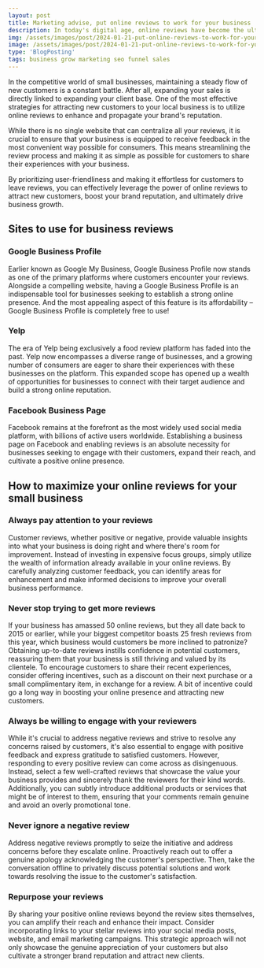```yaml
---
layout: post
title: Marketing advise, put online reviews to work for your business
description: In today's digital age, online reviews have become the ultimate word-of-mouth, influencing consumer decisions and shaping brand reputations. Whether you're a burgeoning business or a seasoned entrepreneur, harnessing the power of online reviews can elevate your marketing efforts and drive business growth. Here's how to make the most of online reviews and put them to work for your business
img: /assets/images/post/2024-01-21-put-online-reviews-to-work-for-your-business/put-online-reviews-to-work-for-your-business.png
image: /assets/images/post/2024-01-21-put-online-reviews-to-work-for-your-business/put-online-reviews-to-work-for-your-business.png
type: 'BlogPosting'
tags: business grow marketing seo funnel sales
---
```


In the competitive world of small businesses, maintaining a steady flow of new customers is a constant battle. After all, expanding your sales is directly linked to expanding your client base. One of the most effective strategies for attracting new customers to your local business is to utilize online reviews to enhance and propagate your brand's reputation.

While there is no single website that can centralize all your reviews, it is crucial to ensure that your business is equipped to receive feedback in the most convenient way possible for consumers. This means streamlining the review process and making it as simple as possible for customers to share their experiences with your business.

By prioritizing user-friendliness and making it effortless for customers to leave reviews, you can effectively leverage the power of online reviews to attract new customers, boost your brand reputation, and ultimately drive business growth.

## Sites to use for business reviews

### Google Business Profile

Earlier known as Google My Business, Google Business Profile now stands as one of the primary platforms where customers encounter your reviews. Alongside a compelling website, having a Google Business Profile is an indispensable tool for businesses seeking to establish a strong online presence. And the most appealing aspect of this feature is its affordability – Google Business Profile is completely free to use!

### Yelp

The era of Yelp being exclusively a food review platform has faded into the past. Yelp now encompasses a diverse range of businesses, and a growing number of consumers are eager to share their experiences with these businesses on the platform. This expanded scope has opened up a wealth of opportunities for businesses to connect with their target audience and build a strong online reputation.

### Facebook Business Page

Facebook remains at the forefront as the most widely used social media platform, with billions of active users worldwide. Establishing a business page on Facebook and enabling reviews is an absolute necessity for businesses seeking to engage with their customers, expand their reach, and cultivate a positive online presence.

## How to maximize your online reviews for your small business

### Always pay attention to your reviews

Customer reviews, whether positive or negative, provide valuable insights into what your business is doing right and where there's room for improvement. Instead of investing in expensive focus groups, simply utilize the wealth of information already available in your online reviews. By carefully analyzing customer feedback, you can identify areas for enhancement and make informed decisions to improve your overall business performance.

### Never stop trying to get more reviews

If your business has amassed 50 online reviews, but they all date back to 2015 or earlier, while your biggest competitor boasts 25 fresh reviews from this year, which business would customers be more inclined to patronize? Obtaining up-to-date reviews instills confidence in potential customers, reassuring them that your business is still thriving and valued by its clientele. To encourage customers to share their recent experiences, consider offering incentives, such as a discount on their next purchase or a small complimentary item, in exchange for a review. A bit of incentive could go a long way in boosting your online presence and attracting new customers.

### Always be willing to engage with your reviewers

While it's crucial to address negative reviews and strive to resolve any concerns raised by customers, it's also essential to engage with positive feedback and express gratitude to satisfied customers. However, responding to every positive review can come across as disingenuous. Instead, select a few well-crafted reviews that showcase the value your business provides and sincerely thank the reviewers for their kind words. Additionally, you can subtly introduce additional products or services that might be of interest to them, ensuring that your comments remain genuine and avoid an overly promotional tone.

### Never ignore a negative review

Address negative reviews promptly to seize the initiative and address concerns before they escalate online. Proactively reach out to offer a genuine apology acknowledging the customer's perspective. Then, take the conversation offline to privately discuss potential solutions and work towards resolving the issue to the customer's satisfaction.

### Repurpose your reviews

By sharing your positive online reviews beyond the review sites themselves, you can amplify their reach and enhance their impact. Consider incorporating links to your stellar reviews into your social media posts, website, and email marketing campaigns. This strategic approach will not only showcase the genuine appreciation of your customers but also cultivate a stronger brand reputation and attract new clients.
